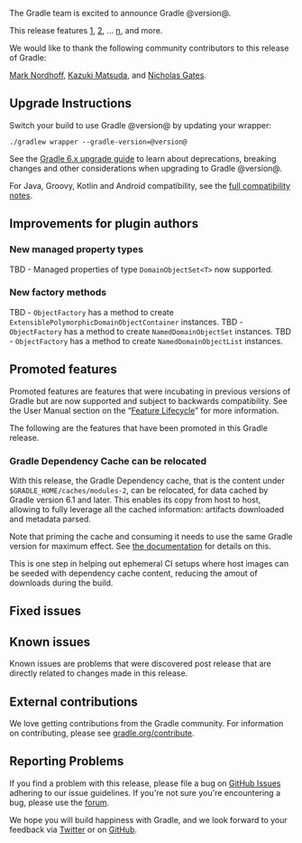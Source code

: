 The Gradle team is excited to announce Gradle @version@.

This release features [1](), [2](), ... [n](), and more.

We would like to thank the following community contributors to this release of Gradle:
<!-- 
Include only their name, impactful features should be called out separately below.
 [Some person](https://github.com/some-person)
-->

[Mark Nordhoff](https://github.com/MarkNordhoff),
[Kazuki Matsuda](https://github.com/kazuki-ma),
and [Nicholas Gates](https://github.com/gatesn).

## Upgrade Instructions

Switch your build to use Gradle @version@ by updating your wrapper:

`./gradlew wrapper --gradle-version=@version@`

See the [Gradle 6.x upgrade guide](userguide/upgrading_version_6.html#changes_@baseVersion@) to learn about deprecations, breaking changes and other considerations when upgrading to Gradle @version@. 

For Java, Groovy, Kotlin and Android compatibility, see the [full compatibility notes](userguide/compatibility.html).

<!-- Do not add breaking changes or deprecations here! Add them to the upgrade guide instead. --> 

## Improvements for plugin authors

### New managed property types

TBD - Managed properties of type `DomainObjectSet<T>` now supported.

### New factory methods

TBD - `ObjectFactory` has a method to create `ExtensiblePolymorphicDomainObjectContainer` instances.
TBD - `ObjectFactory` has a method to create `NamedDomainObjectSet` instances.
TBD - `ObjectFactory` has a method to create `NamedDomainObjectList` instances.

## Promoted features
Promoted features are features that were incubating in previous versions of Gradle but are now supported and subject to backwards compatibility.
See the User Manual section on the “[Feature Lifecycle](userguide/feature_lifecycle.html)” for more information.

The following are the features that have been promoted in this Gradle release.

### Gradle Dependency Cache can be relocated

With this release, the Gradle Dependency cache, that is the content under `$GRADLE_HOME/caches/modules-2`, can be relocated, for data cached by Gradle version 6.1 and later.
This enables its copy from host to host, allowing to fully leverage all the cached information: artifacts downloaded and metadata parsed.

Note that priming the cache and consuming it needs to use the same Gradle version for maximum effect.
See [the documentation](userguide/dependency_resolution.html#sub:cache_copy) for details on this.

This is one step in helping out ephemeral CI setups where host images can be seeded with dependency cache content, reducing the amout of downloads during the build.

<!--
### Example promoted
-->

## Fixed issues

## Known issues

Known issues are problems that were discovered post release that are directly related to changes made in this release.

## External contributions

We love getting contributions from the Gradle community. For information on contributing, please see [gradle.org/contribute](https://gradle.org/contribute).

## Reporting Problems

If you find a problem with this release, please file a bug on [GitHub Issues](https://github.com/gradle/gradle/issues) adhering to our issue guidelines. 
If you're not sure you're encountering a bug, please use the [forum](https://discuss.gradle.org/c/help-discuss).

We hope you will build happiness with Gradle, and we look forward to your feedback via [Twitter](https://twitter.com/gradle) or on [GitHub](https://github.com/gradle).
